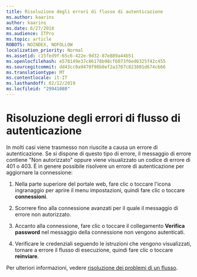 ```yaml
---
title: Risoluzione degli errori di flusso di autenticazione
ms.author: kaarins
author: kaarins
ms.date: 6/27/2018
ms.audience: ITPro
ms.topic: article
ROBOTS: NOINDEX, NOFOLLOW
localization_priority: Normal
ms.assetid: c15fed9f-65c6-422e-9d32-87e889a44b51
ms.openlocfilehash: e578149e37c86178b98cf6073f6ed6325f42c455
ms.sourcegitcommit: dd43cc0a9470f98b8ef2a3787c823801d674c666
ms.translationtype: MT
ms.contentlocale: it-IT
ms.lasthandoff: 02/12/2019
ms.locfileid: "29941080"
---
```

# <a name="troubleshoot-flow-authentication-errors"></a>Risoluzione degli errori di flusso di autenticazione

In molti casi viene trasmesso non riuscite a causa un errore di autenticazione. Se si dispone di questo tipo di errore, il messaggio di errore contiene "Non autorizzato" oppure viene visualizzato un codice di errore di 401 o 403. È in genere possibile risolvere un errore di autenticazione per aggiornare la connessione:
  
1. Nella parte superiore del portale web, fare clic o toccare l'icona ingranaggio per aprire il menu impostazioni, quindi fare clic o toccare **connessioni**.
    
2. Scorrere fino alla connessione avanzati per il quale il messaggio di errore non autorizzato.
    
3. Accanto alla connessione, fare clic o toccare il collegamento **Verifica password** nel messaggio della connessione non vengono autenticati. 
    
4. Verificare le credenziali seguendo le istruzioni che vengono visualizzati, tornare a errore il flusso di esecuzione, quindi fare clic o toccare **reinviare**.
    
Per ulteriori informazioni, vedere [risoluzione dei problemi di un flusso](https://go.microsoft.com/fwlink/?linkid=872110).
  

